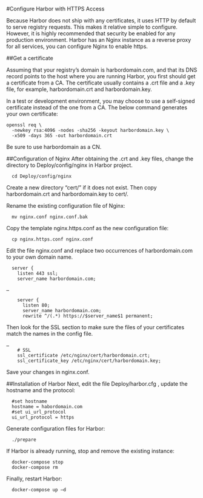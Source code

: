 #Configure Harbor with HTTPS Access 

Because Harbor does not ship with any certificates, it uses HTTP by default to serve registry requests. This makes it relative simple to configure. However, it is highly recommended that security be enabled for any production environment. Harbor has an Nginx instance as a reverse proxy for all services, you can configure Nginx to enable https.

##Get a certificate

Assuming that your registry’s domain is harbordomain.com, and that its DNS record points to the host where you are running Harbor, you first should get a certificate from a CA. The certificate usually contains a .crt file and a .key file, for example, harbordomain.crt and harbordomain.key.

In a test or development environment, you may choose to use a self-signed certificate instead of the one from a CA. The below command generates your own certificate:
```
openssl req \
  -newkey rsa:4096 -nodes -sha256 -keyout harbordomain.key \
  -x509 -days 365 -out harbordomain.crt
```
Be sure to use harbordomain as a CN.  

##Configuration of Nginx
After obtaining the .crt and .key files, change the directory to Deploy/config/nginx in Harbor project.
```
  cd Deploy/config/nginx
```
Create a new directory “cert/” if it does not exist. Then copy harbordomain.crt and harbordomain.key to cert/.

Rename the existing configuration file of Nginx:
```
  mv nginx.conf nginx.conf.bak
```
Copy the template nginx.https.conf as the new configuration file:
```
  cp nginx.https.conf nginx.conf
```
Edit the file nginx.conf and replace two occurrences of harbordomain.com to your own domain name.
```
  server {
    listen 443 ssl;
    server_name harbordomain.com;

…

    server {
      listen 80;
      server_name harbordomain.com;
      rewrite ^/(.*) https://$server_name$1 permanent;
```


Then look for the SSL section to make sure the files of your certificates match the names in the config file.
```
…
    # SSL
    ssl_certificate /etc/nginx/cert/harbordomain.crt;
    ssl_certificate_key /etc/nginx/cert/harbordomain.key;
```
Save your changes in nginx.conf.

##Installation of Harbor
Next, edit the file Deploy/harbor.cfg , update the hostname and the protocol:
```
  #set hostname
  hostname = habordomain.com
  #set ui_url_protocol
  ui_url_protocol = https
```


Generate configuration files for Harbor:
```
  ./prepare
```
If Harbor is already running, stop and remove the existing instance:
```
  docker-compose stop  
  docker-compose rm
```

Finally, restart Harbor:
```
  docker-compose up –d
```


